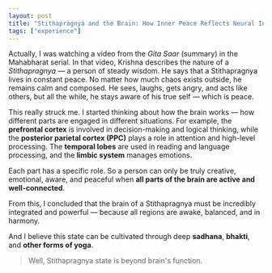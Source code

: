 ```yaml
---
layout: post
title: "Stithapragnya and the Brain: How Inner Peace Reflects Neural Integration"
tags: ["experience"]
---
```


Actually, I was watching a video from the *Gita Saar* (summary) in the Mahabharat serial. In that video, Krishna describes the nature of a *Stithapragnya* — a person of steady wisdom. He says that a Stithapragnya lives in constant peace. No matter how much chaos exists outside, he remains calm and composed. He sees, laughs, gets angry, and acts like others, but all the while, he stays aware of his true self — which is peace.

This really struck me. I started thinking about how the brain works — how different parts are engaged in different situations. For example, the **prefrontal cortex** is involved in decision-making and logical thinking, while the **posterior parietal cortex (PPC)** plays a role in attention and high-level processing. The **temporal lobes** are used in reading and language processing, and the **limbic system** manages emotions.

Each part has a specific role. So a person can only be truly creative, emotional, aware, and peaceful when **all parts of the brain are active and well-connected**.

From this, I concluded that the brain of a Stithapragnya must be incredibly integrated and powerful — because all regions are awake, balanced, and in harmony.

And I believe this state can be cultivated through deep **sadhana**, **bhakti**, and **other forms of yoga**.

> Well, Stithapragnya state is beyond brain's function.
